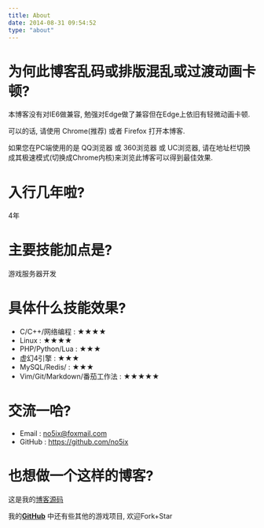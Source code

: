 ```yaml
---
title: About
date: 2014-08-31 09:54:52
type: "about"
---
```


# 为何此博客乱码或排版混乱或过渡动画卡顿?

本博客没有对IE6做兼容, 勉强对Edge做了兼容但在Edge上依旧有轻微动画卡顿.

可以的话, 请使用 Chrome(推荐) 或者 Firefox 打开本博客.

如果您在PC端使用的是 QQ浏览器 或 360浏览器 或 UC浏览器, 请在地址栏切换成其极速模式(切换成Chrome内核)来浏览此博客可以得到最佳效果.

# 入行几年啦?

4年

# 主要技能加点是?

游戏服务器开发


# 具体什么技能效果? 

 - C/C++/网络编程 : ★★★★
 - Linux : ★★★★
 - PHP/Python/Lua : ★★★
 - 虚幻4引擎 : ★★★
 - MySQL/Redis/ : ★★★
 - Vim/Git/Markdown/番茄工作法 : ★★★★★

# 交流一哈?

- Email : no5ix@foxmail.com
- GitHub : https://github.com/no5ix
<!-- - 网易云音乐 : https://music.163.com/#/user/home?id=47256866 -->

# 也想做一个这样的博客?

这是我的[博客源码](https://github.com/no5ix/MyBlog)

我的[<i class="fa fa-fw fa-github fa-2x"></i>**GitHub**](https://github.com/no5ix/) 中还有些其他的游戏项目, 
欢迎Fork+Star
